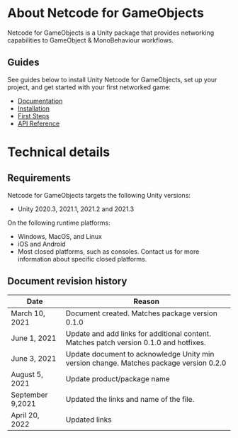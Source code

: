 # About Netcode for GameObjects

Netcode for GameObjects is a Unity package that provides networking capabilities to GameObject & MonoBehaviour workflows.

## Guides

See guides below to install Unity Netcode for GameObjects, set up your project, and get started with your first networked game:

- [Documentation](https://docs-multiplayer.unity3d.com/netcode/current/about)
- [Installation](https://docs-multiplayer.unity3d.com/netcode/current/installation)
- [First Steps](https://docs-multiplayer.unity3d.com/netcode/current/tutorials/get-started-ngo)
- [API Reference](https://docs.unity3d.com/Packages/com.unity.netcode.gameobjects@1.6/api/index.html)

# Technical details

## Requirements

Netcode for GameObjects targets the following Unity versions:
- Unity 2020.3, 2021.1, 2021.2 and 2021.3

On the following runtime platforms:
- Windows, MacOS, and Linux
- iOS and Android
- Most closed platforms, such as consoles. Contact us for more information about specific closed platforms.

## Document revision history

|Date|Reason|
|---|---|
|March 10, 2021|Document created. Matches package version 0.1.0|
|June 1, 2021|Update and add links for additional content. Matches patch version 0.1.0 and hotfixes.|
|June 3, 2021|Update document to acknowledge Unity min version change. Matches package version 0.2.0|
|August 5, 2021|Update product/package name|
|September 9,2021|Updated the links and name of the file.|
|April 20, 2022|Updated links|
